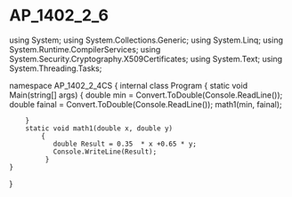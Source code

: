 # AP_1402_2_6
using System;
using System.Collections.Generic;
using System.Linq;
using System.Runtime.CompilerServices;
using System.Security.Cryptography.X509Certificates;
using System.Text;
using System.Threading.Tasks;

namespace AP_1402_2_4CS
{
    internal class Program
    {
        static void Main(string[] args)
        {
            double min = Convert.ToDouble(Console.ReadLine());
            double fainal = Convert.ToDouble(Console.ReadLine());
            math1(min, fainal);

        }
        static void math1(double x, double y)
            {
               double Result = 0.35  * x +0.65 * y;
               Console.WriteLine(Result);
             }
    }
}
